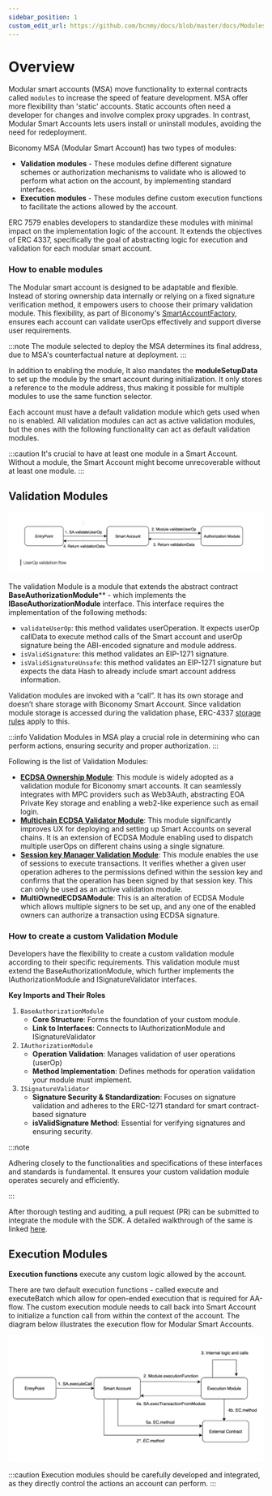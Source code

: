 ```yaml
---
sidebar_position: 1
custom_edit_url: https://github.com/bcnmy/docs/blob/master/docs/Modules/overview.md
---
```

# Overview
Modular smart accounts (MSA) move functionality to external contracts called `modules` to increase the speed of feature development.
MSA offer more flexibility than 'static' accounts. Static accounts often need a developer for changes and involve complex proxy upgrades. In contrast, Modular Smart Accounts lets users install or uninstall modules, avoiding the need for redeployment.

Biconomy MSA (Modular Smart Account) has two types of modules:

- **Validation modules** - These modules define different signature schemes or authorization mechanisms to validate who is allowed to perform what action on the account, by implementing standard interfaces.
- **Execution modules** - These modules define custom execution functions to facilitate the actions allowed by the account.

ERC 7579 enables developers to standardize these modules with minimal impact on the implementation logic of the account. It extends the objectives of ERC 4337, specifically the goal of abstracting logic for execution and validation for each modular smart account.

### How to enable modules

The Modular smart account is designed to be adaptable and flexible. Instead of storing ownership data internally or relying on a fixed signature verification method, it empowers users to choose their primary validation module. This flexibility, as part of Biconomy's [SmartAccountFactory](https://github.com/bcnmy/scw-contracts/blob/main/contracts/smart-account/factory/SmartAccountFactory.sol#L73), ensures each account can validate userOps effectively and support diverse user requirements.

:::note
The module selected to deploy the MSA determines its final address, due to MSA's counterfactual nature at deployment.
:::

In addition to enabling the module, It also mandates the **moduleSetupData** to set up the module by the smart account during initialization. It only stores a reference to the module address, thus making it possible for multiple modules to use the same function selector.

Each account must have a default validation module which gets used when no is enabled. All validation modules can act as active validation modules, but the ones with the following functionality can act as default validation modules.

:::caution
It's crucial to have at least one module in a Smart Account. Without a module, the Smart Account might become unrecoverable without at least one module.
:::

## Validation Modules

![validationModule.png](../images/modules/validationModule.png)

The validation Module is a module that extends the abstract contract **BaseAuthorizationModule**** - which implements the **IBaseAuthorizationModule** interface. This interface requires the implementation of the following methods:

- `validateUserOp`: this method validates userOperation. It expects userOp callData to execute method calls of the Smart account and userOp signature being the ABI-encoded signature and module address.
- `isValidSignature`: this method validates an EIP-1271 signature.
- `isValidSignatureUnsafe`: this method validates an EIP-1271 signature but expects the data Hash to already include smart account address information.

Validation modules are invoked with a “call”. It has its own storage and doesn’t share storage with Biconomy Smart Account. Since validation module storage is accessed during the validation phase, ERC-4337 [storage rules](https://github.com/eth-infinitism/account-abstraction/blob/abff2aca61a8f0934e533d0d352978055fddbd96/eip/EIPS/eip-4337.md#storage-associated-with-an-address) apply to this.

:::info
Validation Modules in MSA play a crucial role in determining who can perform actions, ensuring security and proper authorization.
:::

Following is the list of Validation Modules:

- [**ECDSA Ownership Module**](ecdsa.mdx): This module is widely adopted as a validation module for Biconomy smart accounts. It can seamlessly integrates with MPC providers such as Web3Auth, abstracting EOA Private Key storage and enabling a web2-like experience such as email login.
- [**Multichain ECDSA Validator Module**](multichain.mdx): This module significantly improves UX for deploying and setting up Smart Accounts on several chains. It is an extension of ECDSA Module enabling used to dispatch multiple userOps on different chains using a single signature.
- [**Session key Manager Validation Module**](sessionvalidationmodule.mdx): This module enables the use of sessions to execute transactions. It verifies whether a given user operation adheres to the permissions defined within the session key and confirms that the operation has been signed by that session key. This can only be used as an active validation module.
- **MultiOwnedECDSAModule**: This is an alteration of ECDSA Module which allows multiple signers to be set up, and any one of the enabled owners can authorize a transaction using ECDSA signature.

### How to create a custom Validation Module

Developers have the flexibility to create a custom validation module according to their specific requirements. This validation module must extend the BaseAuthorizationModule, which further implements the IAuthorizationModule and ISignatureValidator interfaces.

**Key Imports and Their Roles**

1. `BaseAuthorizationModule`
    - **Core Structure**: Forms the foundation of your custom module.
    - **Link to Interfaces**: Connects to IAuthorizationModule and ISignatureValidator
2. `IAuthorizationModule`
    - **Operation Validation**: Manages validation of user operations (userOp)
    - **Method Implementation**: Defines methods for operation validation your module must implement.
3. `ISignatureValidator`
    - **Signature Security & Standardization**: Focuses on signature validation and adheres to the ERC-1271 standard for smart contract-based signature
    - **isValidSignature Method**: Essential for verifying signatures and ensuring security.

:::note

Adhering closely to the functionalities and specifications of these interfaces and standards is fundamental. It ensures your custom validation module operates securely and efficiently.

:::

After thorough testing and auditing, a pull request (PR) can be submitted to integrate the module with the SDK. A detailed walkthrough of the same is linked [here](/tutorials/customValidationModule).

## Execution Modules

**Execution functions** execute any custom logic allowed by the account.

There are two default execution functions - called execute and executeBatch which allow for open-ended execution that is required for AA-flow. The custom execution module needs to call back into Smart Account to initialize a function call from within the context of the account.
The diagram below illustrates the execution flow for Modular Smart Accounts.

![executionModule.png](../images/modules/executionModule.png)

:::caution
Execution modules should be carefully developed and integrated, as they directly control the actions an account can perform.
:::
